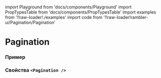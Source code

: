 import Playground from 'docs/components/Playground'
import PropTypesTable from 'docs/components/PropTypesTable'
import examples from '!!raw-loader!./examples'
import code from '!!raw-loader!rambler-ui/Pagination/Pagination'

# Pagination

### Пример
<Playground code={examples} />

### Свойства `<Pagination />`
<PropTypesTable code={code} />
